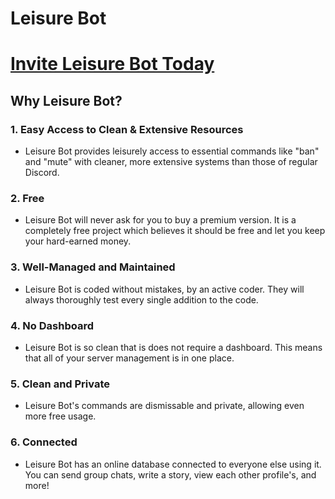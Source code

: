 # Leisure Bot

# [Invite Leisure Bot Today](https://discord.com/api/oauth2/authorize?client_id=960322026197889076&permissions=8&scope=bot%20applications.commands)

## Why Leisure Bot?

### 1. Easy Access to Clean & Extensive Resources
 
- Leisure Bot provides leisurely access to essential commands like "ban" and "mute" with cleaner, more extensive systems than those of regular Discord.

### 2. Free

- Leisure Bot will never ask for you to buy a premium version. It is a completely free project which believes it should be free and let you keep your hard-earned money.

### 3. Well-Managed and Maintained

- Leisure Bot is coded without mistakes, by an active coder. They will always thoroughly test every single addition to the code.

### 4. No Dashboard

- Leisure Bot is so clean that is does not require a dashboard. This means that all of your server management is in one place.

### 5. Clean and Private

- Leisure Bot's commands are dismissable and private, allowing even more free usage.

### 6. Connected

- Leisure Bot has an online database connected to everyone else using it. You can send group chats, write a story, view each other profile's, and more!

